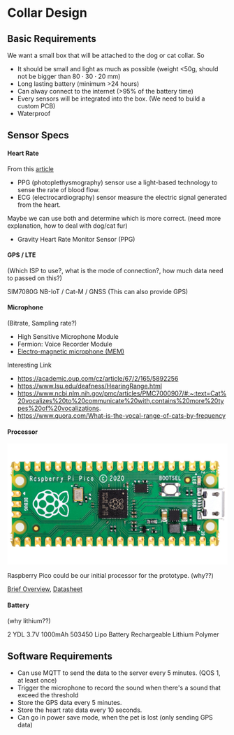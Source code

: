 # Collar Design

## Basic Requirements

We want a small box that will be attached to the dog or cat collar. So

- It should be small and light as much as possible (weight <50g, should not be bigger than 80 · 30 · 20 mm)
- Long lasting battery (minimum >24 hours)
- Can alway connect to the internet (>95% of the battery time)
- Every sensors will be integrated into the box. (We need to build a custom PCB)
- Waterproof

## Sensor Specs

#### Heart Rate
From this [article](https://neurosky.com/2015/01/ecg-vs-ppg-for-heart-rate-monitoring-which-is-best/)
- PPG (photoplethysmography) sensor use a light-based technology to sense the rate of blood flow.
- ECG (electrocardiography) sensor measure the electric signal generated from the heart.

Maybe we can use both and determine which is more correct. 
(need more explanation, how to deal with dog/cat fur)

- Gravity Heart Rate Monitor Sensor (PPG)

#### GPS / LTE

(Which ISP to use?, what is the mode of connection?, how much data need to passed on this?)

SIM7080G NB-IoT / Cat-M / GNSS (This can also provide GPS)


#### Microphone

(Bitrate, Sampling rate?)

- High Sensitive Microphone Module
- Fermion: Voice Recorder Module 
- [Electro-magnetic microphone (MEM)](https://youtu.be/wQkrD2D-XFA?si=1bjIS1xrrbElS7r1)

Interesting Link
- https://academic.oup.com/cz/article/67/2/165/5892256
- https://www.lsu.edu/deafness/HearingRange.html
- https://www.ncbi.nlm.nih.gov/pmc/articles/PMC7000907/#:~:text=Cat%20vocalizes%20to%20communicate%20with,contains%20more%20types%20of%20vocalizations.
- https://www.quora.com/What-is-the-vocal-range-of-cats-by-frequency


#### Processor
![](../images/pico.jpg)

Raspberry Pico could be our initial processor for the prototype. (why??)

[Brief Overview](https://datasheets.raspberrypi.com/pico/pico-product-brief.pdf), 
[Datasheet](https://datasheets.raspberrypi.com/pico/pico-datasheet.pdf)


#### Battery

(why lithium??)

2 YDL 3.7V 1000mAh 503450 Lipo Battery Rechargeable Lithium Polymer

## Software Requirements 
- Can use MQTT to send the data to the server every 5 minutes. (QOS 1, at least once)
- Trigger the microphone to record the sound when there's a sound that exceed the threshold
- Store the GPS data every 5 minutes.
- Store the heart rate data every 10 seconds.
- Can go in power save mode, when the pet is lost (only sending GPS data)
